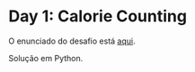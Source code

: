 # Day 1: Calorie Counting

O enunciado do desafio está [aqui](https://adventofcode.com/2022/day/1).

Solução em Python.
